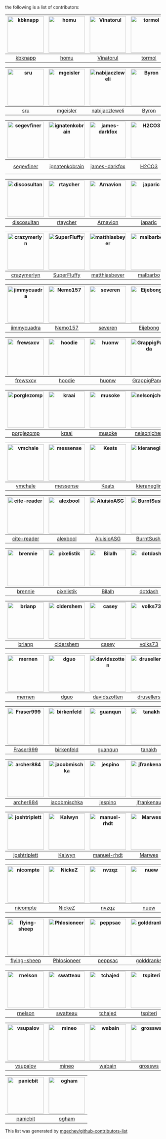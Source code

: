 the following is a list of contributors:


[<img alt="kbknapp" src="https://avatars1.githubusercontent.com/u/6942134?v=4&s=117" width="117">](https://github.com/kbknapp) |[<img alt="homu" src="https://avatars1.githubusercontent.com/u/10212162?v=4&s=117" width="117">](https://github.com/homu) |[<img alt="Vinatorul" src="https://avatars1.githubusercontent.com/u/6770624?v=4&s=117" width="117">](https://github.com/Vinatorul) |[<img alt="tormol" src="https://avatars3.githubusercontent.com/u/10460821?v=4&s=117" width="117">](https://github.com/tormol) |[<img alt="willmurphyscode" src="https://avatars3.githubusercontent.com/u/12529630?v=4&s=117" width="117">](https://github.com/willmurphyscode) |[<img alt="little-dude" src="https://avatars2.githubusercontent.com/u/6646324?v=4&s=117" width="117">](https://github.com/little-dude) |
:---: |:---: |:---: |:---: |:---: |:---: |
[kbknapp](https://github.com/kbknapp) |[homu](https://github.com/homu) |[Vinatorul](https://github.com/Vinatorul) |[tormol](https://github.com/tormol) |[willmurphyscode](https://github.com/willmurphyscode) |[little-dude](https://github.com/little-dude) |

[<img alt="sru" src="https://avatars3.githubusercontent.com/u/2485892?v=4&s=117" width="117">](https://github.com/sru) |[<img alt="mgeisler" src="https://avatars0.githubusercontent.com/u/89623?v=4&s=117" width="117">](https://github.com/mgeisler) |[<img alt="nabijaczleweli" src="https://avatars3.githubusercontent.com/u/6709544?v=4&s=117" width="117">](https://github.com/nabijaczleweli) |[<img alt="Byron" src="https://avatars2.githubusercontent.com/u/63622?v=4&s=117" width="117">](https://github.com/Byron) |[<img alt="hgrecco" src="https://avatars0.githubusercontent.com/u/278566?v=4&s=117" width="117">](https://github.com/hgrecco) |[<img alt="bluejekyll" src="https://avatars3.githubusercontent.com/u/986845?v=4&s=117" width="117">](https://github.com/bluejekyll) |
:---: |:---: |:---: |:---: |:---: |:---: |
[sru](https://github.com/sru) |[mgeisler](https://github.com/mgeisler) |[nabijaczleweli](https://github.com/nabijaczleweli) |[Byron](https://github.com/Byron) |[hgrecco](https://github.com/hgrecco) |[bluejekyll](https://github.com/bluejekyll) |

[<img alt="segevfiner" src="https://avatars0.githubusercontent.com/u/24731903?v=4&s=117" width="117">](https://github.com/segevfiner) |[<img alt="ignatenkobrain" src="https://avatars1.githubusercontent.com/u/2866862?v=4&s=117" width="117">](https://github.com/ignatenkobrain) |[<img alt="james-darkfox" src="https://avatars3.githubusercontent.com/u/637155?v=4&s=117" width="117">](https://github.com/james-darkfox) |[<img alt="H2CO3" src="https://avatars2.githubusercontent.com/u/742370?v=4&s=117" width="117">](https://github.com/H2CO3) |[<img alt="nateozem" src="https://avatars2.githubusercontent.com/u/22719441?v=4&s=117" width="117">](https://github.com/nateozem) |[<img alt="glowing-chemist" src="https://avatars0.githubusercontent.com/u/17074682?v=4&s=117" width="117">](https://github.com/glowing-chemist) |
:---: |:---: |:---: |:---: |:---: |:---: |
[segevfiner](https://github.com/segevfiner) |[ignatenkobrain](https://github.com/ignatenkobrain) |[james-darkfox](https://github.com/james-darkfox) |[H2CO3](https://github.com/H2CO3) |[nateozem](https://github.com/nateozem) |[glowing-chemist](https://github.com/glowing-chemist) |

[<img alt="discosultan" src="https://avatars1.githubusercontent.com/u/2970736?v=4&s=117" width="117">](https://github.com/discosultan) |[<img alt="rtaycher" src="https://avatars0.githubusercontent.com/u/324733?v=4&s=117" width="117">](https://github.com/rtaycher) |[<img alt="Arnavion" src="https://avatars2.githubusercontent.com/u/1096010?v=4&s=117" width="117">](https://github.com/Arnavion) |[<img alt="japaric" src="https://avatars3.githubusercontent.com/u/5018213?v=4&s=117" width="117">](https://github.com/japaric) |[<img alt="untitaker" src="https://avatars0.githubusercontent.com/u/837573?v=4&s=117" width="117">](https://github.com/untitaker) |[<img alt="afiune" src="https://avatars0.githubusercontent.com/u/5712253?v=4&s=117" width="117">](https://github.com/afiune) |
:---: |:---: |:---: |:---: |:---: |:---: |
[discosultan](https://github.com/discosultan) |[rtaycher](https://github.com/rtaycher) |[Arnavion](https://github.com/Arnavion) |[japaric](https://github.com/japaric) |[untitaker](https://github.com/untitaker) |[afiune](https://github.com/afiune) |

[<img alt="crazymerlyn" src="https://avatars1.githubusercontent.com/u/6919679?v=4&s=117" width="117">](https://github.com/crazymerlyn) |[<img alt="SuperFluffy" src="https://avatars0.githubusercontent.com/u/701177?v=4&s=117" width="117">](https://github.com/SuperFluffy) |[<img alt="matthiasbeyer" src="https://avatars0.githubusercontent.com/u/427866?v=4&s=117" width="117">](https://github.com/matthiasbeyer) |[<img alt="malbarbo" src="https://avatars3.githubusercontent.com/u/1678126?v=4&s=117" width="117">](https://github.com/malbarbo) |[<img alt="tshepang" src="https://avatars0.githubusercontent.com/u/588486?v=4&s=117" width="117">](https://github.com/tshepang) |[<img alt="golem131" src="https://avatars3.githubusercontent.com/u/2429587?v=4&s=117" width="117">](https://github.com/golem131) |
:---: |:---: |:---: |:---: |:---: |:---: |
[crazymerlyn](https://github.com/crazymerlyn) |[SuperFluffy](https://github.com/SuperFluffy) |[matthiasbeyer](https://github.com/matthiasbeyer) |[malbarbo](https://github.com/malbarbo) |[tshepang](https://github.com/tshepang) |[golem131](https://github.com/golem131) |

[<img alt="jimmycuadra" src="https://avatars2.githubusercontent.com/u/122457?v=4&s=117" width="117">](https://github.com/jimmycuadra) |[<img alt="Nemo157" src="https://avatars1.githubusercontent.com/u/81079?v=4&s=117" width="117">](https://github.com/Nemo157) |[<img alt="severen" src="https://avatars1.githubusercontent.com/u/4061736?v=4&s=117" width="117">](https://github.com/severen) |[<img alt="Eijebong" src="https://avatars2.githubusercontent.com/u/3650385?v=4&s=117" width="117">](https://github.com/Eijebong) |[<img alt="cstorey" src="https://avatars3.githubusercontent.com/u/743059?v=4&s=117" width="117">](https://github.com/cstorey) |[<img alt="wdv4758h" src="https://avatars1.githubusercontent.com/u/2716047?v=4&s=117" width="117">](https://github.com/wdv4758h) |
:---: |:---: |:---: |:---: |:---: |:---: |
[jimmycuadra](https://github.com/jimmycuadra) |[Nemo157](https://github.com/Nemo157) |[severen](https://github.com/severen) |[Eijebong](https://github.com/Eijebong) |[cstorey](https://github.com/cstorey) |[wdv4758h](https://github.com/wdv4758h) |

[<img alt="frewsxcv" src="https://avatars2.githubusercontent.com/u/416575?v=4&s=117" width="117">](https://github.com/frewsxcv) |[<img alt="hoodie" src="https://avatars1.githubusercontent.com/u/260370?v=4&s=117" width="117">](https://github.com/hoodie) |[<img alt="huonw" src="https://avatars1.githubusercontent.com/u/1203825?v=4&s=117" width="117">](https://github.com/huonw) |[<img alt="GrappigPanda" src="https://avatars0.githubusercontent.com/u/2055372?v=4&s=117" width="117">](https://github.com/GrappigPanda) |[<img alt="shepmaster" src="https://avatars0.githubusercontent.com/u/174509?v=4&s=117" width="117">](https://github.com/shepmaster) |[<img alt="starkat99" src="https://avatars1.githubusercontent.com/u/8295111?v=4&s=117" width="117">](https://github.com/starkat99) |
:---: |:---: |:---: |:---: |:---: |:---: |
[frewsxcv](https://github.com/frewsxcv) |[hoodie](https://github.com/hoodie) |[huonw](https://github.com/huonw) |[GrappigPanda](https://github.com/GrappigPanda) |[shepmaster](https://github.com/shepmaster) |[starkat99](https://github.com/starkat99) |

[<img alt="porglezomp" src="https://avatars1.githubusercontent.com/u/1690225?v=4&s=117" width="117">](https://github.com/porglezomp) |[<img alt="kraai" src="https://avatars1.githubusercontent.com/u/552646?v=4&s=117" width="117">](https://github.com/kraai) |[<img alt="musoke" src="https://avatars0.githubusercontent.com/u/16665084?v=4&s=117" width="117">](https://github.com/musoke) |[<img alt="nelsonjchen" src="https://avatars1.githubusercontent.com/u/5363?v=4&s=117" width="117">](https://github.com/nelsonjchen) |[<img alt="pkgw" src="https://avatars0.githubusercontent.com/u/59598?v=4&s=117" width="117">](https://github.com/pkgw) |[<img alt="Deedasmi" src="https://avatars0.githubusercontent.com/u/5093293?v=4&s=117" width="117">](https://github.com/Deedasmi) |
:---: |:---: |:---: |:---: |:---: |:---: |
[porglezomp](https://github.com/porglezomp) |[kraai](https://github.com/kraai) |[musoke](https://github.com/musoke) |[nelsonjchen](https://github.com/nelsonjchen) |[pkgw](https://github.com/pkgw) |[Deedasmi](https://github.com/Deedasmi) |

[<img alt="vmchale" src="https://avatars1.githubusercontent.com/u/13259982?v=4&s=117" width="117">](https://github.com/vmchale) |[<img alt="messense" src="https://avatars0.githubusercontent.com/u/1556054?v=4&s=117" width="117">](https://github.com/messense) |[<img alt="Keats" src="https://avatars2.githubusercontent.com/u/680355?v=4&s=117" width="117">](https://github.com/Keats) |[<img alt="kieraneglin" src="https://avatars0.githubusercontent.com/u/569917?v=4&s=117" width="117">](https://github.com/kieraneglin) |[<img alt="durka" src="https://avatars3.githubusercontent.com/u/47007?v=4&s=117" width="117">](https://github.com/durka) |[<img alt="alex-gulyas" src="https://avatars0.githubusercontent.com/u/8698329?v=4&s=117" width="117">](https://github.com/alex-gulyas) |
:---: |:---: |:---: |:---: |:---: |:---: |
[vmchale](https://github.com/vmchale) |[messense](https://github.com/messense) |[Keats](https://github.com/Keats) |[kieraneglin](https://github.com/kieraneglin) |[durka](https://github.com/durka) |[alex-gulyas](https://github.com/alex-gulyas) |

[<img alt="cite-reader" src="https://avatars1.githubusercontent.com/u/4196987?v=4&s=117" width="117">](https://github.com/cite-reader) |[<img alt="alexbool" src="https://avatars3.githubusercontent.com/u/1283792?v=4&s=117" width="117">](https://github.com/alexbool) |[<img alt="AluisioASG" src="https://avatars2.githubusercontent.com/u/1904165?v=4&s=117" width="117">](https://github.com/AluisioASG) |[<img alt="BurntSushi" src="https://avatars3.githubusercontent.com/u/456674?v=4&s=117" width="117">](https://github.com/BurntSushi) |[<img alt="nox" src="https://avatars0.githubusercontent.com/u/123095?v=4&s=117" width="117">](https://github.com/nox) |[<img alt="mitsuhiko" src="https://avatars1.githubusercontent.com/u/7396?v=4&s=117" width="117">](https://github.com/mitsuhiko) |
:---: |:---: |:---: |:---: |:---: |:---: |
[cite-reader](https://github.com/cite-reader) |[alexbool](https://github.com/alexbool) |[AluisioASG](https://github.com/AluisioASG) |[BurntSushi](https://github.com/BurntSushi) |[nox](https://github.com/nox) |[mitsuhiko](https://github.com/mitsuhiko) |

[<img alt="brennie" src="https://avatars3.githubusercontent.com/u/156585?v=4&s=117" width="117">](https://github.com/brennie) |[<img alt="pixelistik" src="https://avatars1.githubusercontent.com/u/170929?v=4&s=117" width="117">](https://github.com/pixelistik) |[<img alt="Bilalh" src="https://avatars0.githubusercontent.com/u/171602?v=4&s=117" width="117">](https://github.com/Bilalh) |[<img alt="dotdash" src="https://avatars1.githubusercontent.com/u/230962?v=4&s=117" width="117">](https://github.com/dotdash) |[<img alt="bradurani" src="https://avatars0.githubusercontent.com/u/4195952?v=4&s=117" width="117">](https://github.com/bradurani) |[<img alt="Seeker14491" src="https://avatars2.githubusercontent.com/u/6490497?v=4&s=117" width="117">](https://github.com/Seeker14491) |
:---: |:---: |:---: |:---: |:---: |:---: |
[brennie](https://github.com/brennie) |[pixelistik](https://github.com/pixelistik) |[Bilalh](https://github.com/Bilalh) |[dotdash](https://github.com/dotdash) |[bradurani](https://github.com/bradurani) |[Seeker14491](https://github.com/Seeker14491) |

[<img alt="brianp" src="https://avatars1.githubusercontent.com/u/179134?v=4&s=117" width="117">](https://github.com/brianp) |[<img alt="cldershem" src="https://avatars3.githubusercontent.com/u/201608?v=4&s=117" width="117">](https://github.com/cldershem) |[<img alt="casey" src="https://avatars2.githubusercontent.com/u/1945?v=4&s=117" width="117">](https://github.com/casey) |[<img alt="volks73" src="https://avatars1.githubusercontent.com/u/1915469?v=4&s=117" width="117">](https://github.com/volks73) |[<img alt="daboross" src="https://avatars1.githubusercontent.com/u/1152146?v=4&s=117" width="117">](https://github.com/daboross) |[<img alt="da-x" src="https://avatars1.githubusercontent.com/u/321273?v=4&s=117" width="117">](https://github.com/da-x) |
:---: |:---: |:---: |:---: |:---: |:---: |
[brianp](https://github.com/brianp) |[cldershem](https://github.com/cldershem) |[casey](https://github.com/casey) |[volks73](https://github.com/volks73) |[daboross](https://github.com/daboross) |[da-x](https://github.com/da-x) |

[<img alt="mernen" src="https://avatars0.githubusercontent.com/u/6412?v=4&s=117" width="117">](https://github.com/mernen) |[<img alt="dguo" src="https://avatars0.githubusercontent.com/u/2763135?v=4&s=117" width="117">](https://github.com/dguo) |[<img alt="davidszotten" src="https://avatars3.githubusercontent.com/u/412005?v=4&s=117" width="117">](https://github.com/davidszotten) |[<img alt="drusellers" src="https://avatars1.githubusercontent.com/u/63355?v=4&s=117" width="117">](https://github.com/drusellers) |[<img alt="eddyb" src="https://avatars2.githubusercontent.com/u/77424?v=4&s=117" width="117">](https://github.com/eddyb) |[<img alt="Enet4" src="https://avatars0.githubusercontent.com/u/4738426?v=4&s=117" width="117">](https://github.com/Enet4) |
:---: |:---: |:---: |:---: |:---: |:---: |
[mernen](https://github.com/mernen) |[dguo](https://github.com/dguo) |[davidszotten](https://github.com/davidszotten) |[drusellers](https://github.com/drusellers) |[eddyb](https://github.com/eddyb) |[Enet4](https://github.com/Enet4) |

[<img alt="Fraser999" src="https://avatars3.githubusercontent.com/u/190532?v=4&s=117" width="117">](https://github.com/Fraser999) |[<img alt="birkenfeld" src="https://avatars0.githubusercontent.com/u/144359?v=4&s=117" width="117">](https://github.com/birkenfeld) |[<img alt="guanqun" src="https://avatars0.githubusercontent.com/u/53862?v=4&s=117" width="117">](https://github.com/guanqun) |[<img alt="tanakh" src="https://avatars2.githubusercontent.com/u/109069?v=4&s=117" width="117">](https://github.com/tanakh) |[<img alt="SirVer" src="https://avatars0.githubusercontent.com/u/140115?v=4&s=117" width="117">](https://github.com/SirVer) |[<img alt="idmit" src="https://avatars1.githubusercontent.com/u/2546728?v=4&s=117" width="117">](https://github.com/idmit) |
:---: |:---: |:---: |:---: |:---: |:---: |
[Fraser999](https://github.com/Fraser999) |[birkenfeld](https://github.com/birkenfeld) |[guanqun](https://github.com/guanqun) |[tanakh](https://github.com/tanakh) |[SirVer](https://github.com/SirVer) |[idmit](https://github.com/idmit) |

[<img alt="archer884" src="https://avatars1.githubusercontent.com/u/679494?v=4&s=117" width="117">](https://github.com/archer884) |[<img alt="jacobmischka" src="https://avatars1.githubusercontent.com/u/3939997?v=4&s=117" width="117">](https://github.com/jacobmischka) |[<img alt="jespino" src="https://avatars0.githubusercontent.com/u/290303?v=4&s=117" width="117">](https://github.com/jespino) |[<img alt="jfrankenau" src="https://avatars3.githubusercontent.com/u/2736480?v=4&s=117" width="117">](https://github.com/jfrankenau) |[<img alt="jtdowney" src="https://avatars1.githubusercontent.com/u/44654?v=4&s=117" width="117">](https://github.com/jtdowney) |[<img alt="andete" src="https://avatars2.githubusercontent.com/u/689017?v=4&s=117" width="117">](https://github.com/andete) |
:---: |:---: |:---: |:---: |:---: |:---: |
[archer884](https://github.com/archer884) |[jacobmischka](https://github.com/jacobmischka) |[jespino](https://github.com/jespino) |[jfrankenau](https://github.com/jfrankenau) |[jtdowney](https://github.com/jtdowney) |[andete](https://github.com/andete) |

[<img alt="joshtriplett" src="https://avatars2.githubusercontent.com/u/162737?v=4&s=117" width="117">](https://github.com/joshtriplett) |[<img alt="Kalwyn" src="https://avatars3.githubusercontent.com/u/22778640?v=4&s=117" width="117">](https://github.com/Kalwyn) |[<img alt="manuel-rhdt" src="https://avatars1.githubusercontent.com/u/3199013?v=4&s=117" width="117">](https://github.com/manuel-rhdt) |[<img alt="Marwes" src="https://avatars3.githubusercontent.com/u/957312?v=4&s=117" width="117">](https://github.com/Marwes) |[<img alt="mdaffin" src="https://avatars1.githubusercontent.com/u/171232?v=4&s=117" width="117">](https://github.com/mdaffin) |[<img alt="iliekturtles" src="https://avatars3.githubusercontent.com/u/5081378?v=4&s=117" width="117">](https://github.com/iliekturtles) |
:---: |:---: |:---: |:---: |:---: |:---: |
[joshtriplett](https://github.com/joshtriplett) |[Kalwyn](https://github.com/Kalwyn) |[manuel-rhdt](https://github.com/manuel-rhdt) |[Marwes](https://github.com/Marwes) |[mdaffin](https://github.com/mdaffin) |[iliekturtles](https://github.com/iliekturtles) |

[<img alt="nicompte" src="https://avatars2.githubusercontent.com/u/439369?v=4&s=117" width="117">](https://github.com/nicompte) |[<img alt="NickeZ" src="https://avatars2.githubusercontent.com/u/492753?v=4&s=117" width="117">](https://github.com/NickeZ) |[<img alt="nvzqz" src="https://avatars0.githubusercontent.com/u/10367662?v=4&s=117" width="117">](https://github.com/nvzqz) |[<img alt="nuew" src="https://avatars2.githubusercontent.com/u/26099511?v=4&s=117" width="117">](https://github.com/nuew) |[<img alt="Geogi" src="https://avatars1.githubusercontent.com/u/1818316?v=4&s=117" width="117">](https://github.com/Geogi) |[<img alt="focusaurus" src="https://avatars1.githubusercontent.com/u/482377?v=4&s=117" width="117">](https://github.com/focusaurus) |
:---: |:---: |:---: |:---: |:---: |:---: |
[nicompte](https://github.com/nicompte) |[NickeZ](https://github.com/NickeZ) |[nvzqz](https://github.com/nvzqz) |[nuew](https://github.com/nuew) |[Geogi](https://github.com/Geogi) |[focusaurus](https://github.com/focusaurus) |

[<img alt="flying-sheep" src="https://avatars0.githubusercontent.com/u/291575?v=4&s=117" width="117">](https://github.com/flying-sheep) |[<img alt="Phlosioneer" src="https://avatars2.githubusercontent.com/u/4657718?v=4&s=117" width="117">](https://github.com/Phlosioneer) |[<img alt="peppsac" src="https://avatars3.githubusercontent.com/u/2198295?v=4&s=117" width="117">](https://github.com/peppsac) |[<img alt="golddranks" src="https://avatars1.githubusercontent.com/u/2675542?v=4&s=117" width="117">](https://github.com/golddranks) |[<img alt="hexjelly" src="https://avatars0.githubusercontent.com/u/435283?v=4&s=117" width="117">](https://github.com/hexjelly) |[<img alt="rom1v" src="https://avatars1.githubusercontent.com/u/543275?v=4&s=117" width="117">](https://github.com/rom1v) |
:---: |:---: |:---: |:---: |:---: |:---: |
[flying-sheep](https://github.com/flying-sheep) |[Phlosioneer](https://github.com/Phlosioneer) |[peppsac](https://github.com/peppsac) |[golddranks](https://github.com/golddranks) |[hexjelly](https://github.com/hexjelly) |[rom1v](https://github.com/rom1v) |

[<img alt="rnelson" src="https://avatars3.githubusercontent.com/u/118361?v=4&s=117" width="117">](https://github.com/rnelson) |[<img alt="swatteau" src="https://avatars3.githubusercontent.com/u/5521255?v=4&s=117" width="117">](https://github.com/swatteau) |[<img alt="tchajed" src="https://avatars3.githubusercontent.com/u/1255037?v=4&s=117" width="117">](https://github.com/tchajed) |[<img alt="tspiteri" src="https://avatars0.githubusercontent.com/u/18604588?v=4&s=117" width="117">](https://github.com/tspiteri) |[<img alt="siiptuo" src="https://avatars0.githubusercontent.com/u/10729330?v=4&s=117" width="117">](https://github.com/siiptuo) |[<img alt="vks" src="https://avatars2.githubusercontent.com/u/33460?v=4&s=117" width="117">](https://github.com/vks) |
:---: |:---: |:---: |:---: |:---: |:---: |
[rnelson](https://github.com/rnelson) |[swatteau](https://github.com/swatteau) |[tchajed](https://github.com/tchajed) |[tspiteri](https://github.com/tspiteri) |[siiptuo](https://github.com/siiptuo) |[vks](https://github.com/vks) |

[<img alt="vsupalov" src="https://avatars2.githubusercontent.com/u/2801030?v=4&s=117" width="117">](https://github.com/vsupalov) |[<img alt="mineo" src="https://avatars1.githubusercontent.com/u/78236?v=4&s=117" width="117">](https://github.com/mineo) |[<img alt="wabain" src="https://avatars3.githubusercontent.com/u/7651435?v=4&s=117" width="117">](https://github.com/wabain) |[<img alt="grossws" src="https://avatars2.githubusercontent.com/u/171284?v=4&s=117" width="117">](https://github.com/grossws) |[<img alt="kennytm" src="https://avatars1.githubusercontent.com/u/103023?v=4&s=117" width="117">](https://github.com/kennytm) |[<img alt="mvaude" src="https://avatars1.githubusercontent.com/u/9532611?v=4&s=117" width="117">](https://github.com/mvaude) |
:---: |:---: |:---: |:---: |:---: |:---: |
[vsupalov](https://github.com/vsupalov) |[mineo](https://github.com/mineo) |[wabain](https://github.com/wabain) |[grossws](https://github.com/grossws) |[kennytm](https://github.com/kennytm) |[mvaude](https://github.com/mvaude) |

[<img alt="panicbit" src="https://avatars2.githubusercontent.com/u/628445?v=4&s=117" width="117">](https://github.com/panicbit) |[<img alt="ogham" src="https://avatars3.githubusercontent.com/u/503760?v=4&s=117" width="117">](https://github.com/ogham) |
:---: |:---: |
[panicbit](https://github.com/panicbit) |[ogham](https://github.com/ogham) |




This list was generated by [mgechev/github-contributors-list](https://github.com/mgechev/github-contributors-list)
